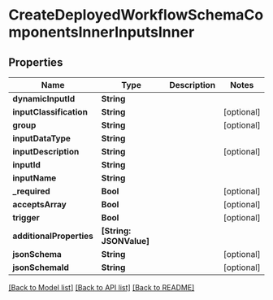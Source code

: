 # CreateDeployedWorkflowSchemaComponentsInnerInputsInner

## Properties
Name | Type | Description | Notes
------------ | ------------- | ------------- | -------------
**dynamicInputId** | **String** |  | 
**inputClassification** | **String** |  | [optional] 
**group** | **String** |  | [optional] 
**inputDataType** | **String** |  | 
**inputDescription** | **String** |  | [optional] 
**inputId** | **String** |  | 
**inputName** | **String** |  | 
**_required** | **Bool** |  | [optional] 
**acceptsArray** | **Bool** |  | [optional] 
**trigger** | **Bool** |  | [optional] 
**additionalProperties** | **[String: JSONValue]** |  | 
**jsonSchema** | **String** |  | [optional] 
**jsonSchemaId** | **String** |  | [optional] 

[[Back to Model list]](../README.md#documentation-for-models) [[Back to API list]](../README.md#documentation-for-api-endpoints) [[Back to README]](../README.md)


